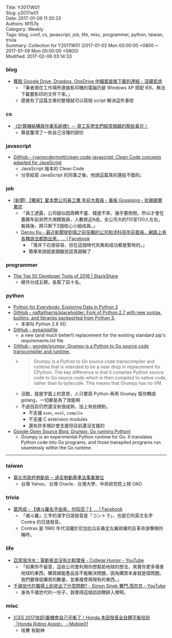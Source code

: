 Title: Y2017W01  
Slug: y2017w01  
Date: 2017-01-09 11:30:33  
Authors: M157q  
Category: Weekly  
Tags: blog, conf, cs, javascript, job, life, misc, programmer, python, taiwan, trivia  
Summary: Collection for Y2017W01 (2017-01-02 Mon 00:00:00 +0800 ~ 2017-01-09 Mon 00:00:00 +0800)  
Modified: 2017-02-06 03:14:33  
  
  
  
### blog  
  
+ [獲取 Google Drive, Dropbox, OneDrive 中檔案直接下載的連結 - 深藏若虛](https://blog.fntsr.tw/articles/2016/12/21/generate-google-drive-dropbox-onedrive-directly-download-link/)  
    + 「筆者現在工作場所連接影印機的電腦仍是 Windows XP 搭配 IE6，無法下載要影印的文件下來。」  
    + 感覺有了這篇文章的整理就可以寫個 script 解決這件事啦  
  
  
### cs  
  
+ [《計算機結構與作業系統裡》-- 資工系學生們經常搞錯的那些事兒！](http://www.slideshare.net/ccckmit/ss-70707797)  
    + 算是釐清了一些自己沒懂的部份  
  
  
### javascript  
  
+ [GitHub - ryanmcdermott/clean-code-javascript: Clean Code concepts adapted for JavaScript](https://github.com/ryanmcdermott/clean-code-javascript)  
    + JavaScript 版本的 Clean Code  
    + 分享給寫 JavaScript 的同事之後，他說這篇真的還挺不錯的。  
  
  
### job  
  
+ [[新聞] 【獨家】翟本喬公司員工爆 年前大裁員 - 看板 Gossiping - 批踢踢實業坊](https://www.ptt.cc/bbs/gossiping/M.1483435954.A.307.html)  
    + 「員工透露，公司疑似因周轉不靈、錢進不來，幾乎要倒閉，所以才會在農曆年前突然大規模裁員，人數將近8成，全公司大約110至120人左右，裁員後，將只剩下2個核心小組成員。」  
    + [Denny Ku - 最近新聞提到我之前任職的公司和沛科技年前裁員，網路上有各種說法都跑出來，... | Facebook](https://www.facebook.com/denny.ku1/posts/1226657567387696)  
        + 「落井下石很容易，但在這個時代失敗和成功都是暫時的。」  
        + 簡單來說就是跟酸民認真就輸了  
  
  
### programmer  
  
+ [The Top 50 Developer Tools of 2016 | StackShare](https://stackshare.io/posts/top-developer-tools-2016)  
    + 總共分成五類，各取了前十名。  
  
  
### python  
  
+ [Python for Everybody: Exploring Data in Python 3](http://www.pythonlearn.com/index.php)  
+ [GitHub - naftaliharris/placeholder: Fork of Python 2.7 with new syntax, builtins, and libraries backported from Python 3.](https://github.com/naftaliharris/placeholder)  
    + 本來叫 Python 2.8 XD  
+ [GitHub - pypa/pipfile](https://github.com/pypa/pipfile)  
    + a new (and much better!) replacement for the existing standard pip's requirements.txt file.  
+ [GitHub - google/grumpy: Grumpy is a Python to Go source code transcompiler and runtime.](https://github.com/google/grumpy)  
    + > Grumpy is a Python to Go source code transcompiler and runtime that is intended to be a near drop in replacement for CPython. The key difference is that it compiles Python source code to Go source code which is then compiled to native code, rather than to bytecode. This means that Grumpy has no VM.  
    + 沒錯，就是字面上的意思，人只要寫 Python 再用 Grumpy 幫你轉成 golang，一切都是為了效能啊  
    + 不過目前仍然還沒有很成熟，加上有些限制。  
        + 不支援 `exec`, `eval`, `compile`  
        + 不支援 C extension modules  
        + 還有許多預計會支援但目前還沒支援的  
+ [Google Open Source Blog: Grumpy: Go running Python!](https://opensource.googleblog.com/2017/01/grumpy-go-running-python.html)  
    + Grumpy is an experimental Python runtime for Go. It translates Python code into Go programs, and those transpiled programs run seamlessly within the Go runtime.  
  
  
---  
  
  
### taiwan  
  
+ [臺北市政府勞動局 ─ 違反勞動基準法事業單位](http://bola.gov.taipei/ct.asp?xItem=94627869&ctNode=76327&mp=116003)  
    + 台灣 Yahoo、台灣 Oracle、台灣大學、中央研究院上榜  OAO  
  
  
### trivia  
  
+ [葉丙成 - 【魂斗羅名字由來，你知否？】... | Facebook](https://www.facebook.com/photo.php?fbid=1720330024659355&set=a.150639711628402.36958.100000471228657&type=3&theater)  
    + 「魂斗羅」三字的漢字日語發音是「コントラ」，也是它的英文名字 Contra 的日語發音。  
    + Contras 是 1980 年代活躍於尼加拉瓜反桑定左翼政權的反革命游擊隊的稱呼。  
  
  
### life  
  
+ [亞當潑冷水：電動車並沒有比較環保 - College Humor - YouTube](https://www.youtube.com/watch?v=5K7cNWJfxMY)  
    + 「如果你不留意，這些公司會利用你想幫助地球的想法，來賣你更多傷害地球的東西。購買綠能產品並不能解決問題，因為購買本身就是個問題。我們要降低購買的數量，並重複使用現有的東西。」  
+ [千禧世代在職場上到底出了什麼問題?  - Simon Sinek 賽門.西奈克 - YouTube](https://www.youtube.com/watch?v=KsGiDrt5U2c)  
    + 身為千禧世代的一份子，我覺得這個訪談鞭辟入裡啊。  
  
  
### misc  
  
+ [[CES 2017快訊]重機會自己平衡了！Honda 本田發表全自體平衡技術 『Honda Riding Assist』 - Mobile01](http://www.mobile01.com/newsdetail/20372/ces-2017-honda-motorcycle-riding-assist-technology)  
    + 哇賽 有點神  
